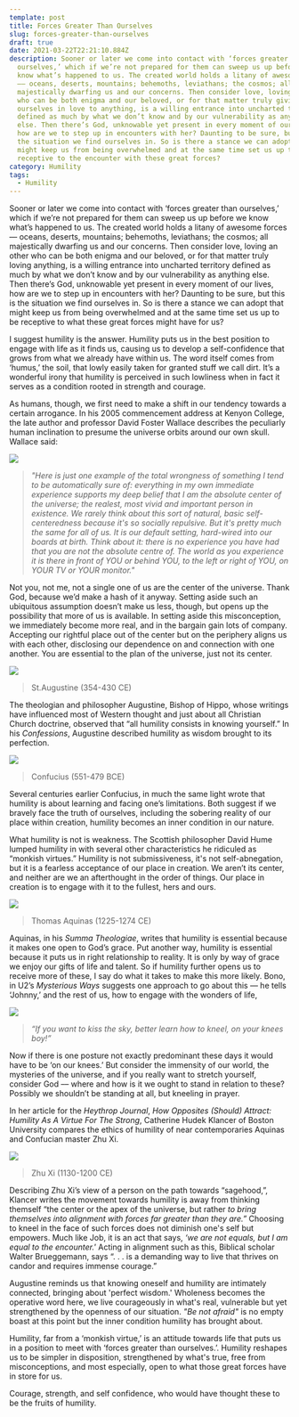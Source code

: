 ```yaml
---
template: post
title: Forces Greater Than Ourselves
slug: forces-greater-than-ourselves
draft: true
date: 2021-03-22T22:21:10.884Z
description: Sooner or later we come into contact with ‘forces greater than
  ourselves,’ which if we’re not prepared for them can sweep us up before we
  know what’s happened to us. The created world holds a litany of awesome forces
  –– oceans, deserts, mountains; behemoths, leviathans; the cosmos; all
  majestically dwarfing us and our concerns. Then consider love, loving an other
  who can be both enigma and our beloved, or for that matter truly giving
  ourselves in love to anything, is a willing entrance into uncharted territory
  defined as much by what we don’t know and by our vulnerability as anything
  else. Then there’s God, unknowable yet present in every moment of our lives,
  how are we to step up in encounters with her? Daunting to be sure, but this is
  the situation we find ourselves in. So is there a stance we can adopt that
  might keep us from being overwhelmed and at the same time set us up to be
  receptive to the encounter with these great forces?
category: Humility
tags:
  - Humility
---
```

Sooner or later we come into contact with ‘forces greater than ourselves,’ which if we’re not prepared for them can sweep us up before we know what’s happened to us. The created world holds a litany of awesome forces –– oceans, deserts, mountains; behemoths, leviathans; the cosmos; all majestically dwarfing us and our concerns. Then consider love, loving an other who can be both enigma and our beloved, or for that matter truly loving anything, is a willing entrance into uncharted territory defined as much by what we don’t know and by our vulnerability as anything else. Then there’s God, unknowable yet present in every moment of our lives, how are we to step up in encounters with her? Daunting to be sure, but this is the situation we find ourselves in. So is there a stance we can adopt that might keep us from being overwhelmed and at the same time set us up to be receptive to what these great forces might have for us? 

I suggest humility is the answer. Humility puts us in the best position to engage with life as it finds us, causing us to develop a self-confidence that grows from what we already have within us. The word itself comes from ‘humus,’ the soil, that lowly easily taken for granted stuff we call dirt. It’s a wonderful irony that humility is perceived in such lowliness when in fact it serves as a condition rooted in strength and courage. 

As humans, though, we first need to make a shift in our tendency towards a certain arrogance. In his 2005 commencement address at Kenyon College, the late author and professor David Foster Wallace describes the peculiarly human inclination to presume the universe  orbits around our own skull. Wallace said:

![](/media/df-wallace.png)

> *"Here is just one example of the total wrongness of something I tend to be automatically sure of: everything in my own immediate experience supports my deep belief that I am the absolute center of the universe; the realest, most vivid and important person in existence. We rarely think about this sort of natural, basic self-centeredness because it's so socially repulsive. But it's pretty much the same for all of us. It is our default setting, hard-wired into our boards at birth. Think about it: there is no experience you have had that you are not the absolute centre of. The world as you experience it is there in front of YOU or behind YOU, to the left or right of YOU, on YOUR TV or YOUR monitor."*

Not you, not me, not a single one of us are the center of the universe. Thank God, because we’d make a hash of it anyway. Setting aside such an ubiquitous assumption doesn’t make us less, though, but opens up the possibility that more of us is available.  In setting aside this misconception, we immediately become more real, and in the bargain gain lots of company. Accepting our rightful place out of the center but on the periphery aligns us with each other, disclosing our dependence on and connection with one another. You are essential to the plan of the universe, just not its center.

![](/media/augustine-2.png)

> St.Augustine (354-430 CE)

The theologian and philosopher Augustine, Bishop of Hippo, whose writings have influenced most of Western thought and just about all Christian Church doctrine, observed that “all humility consists in knowing yourself.” In his *Confessions*, Augustine described humility as wisdom brought to its perfection.

![](/media/confucous-1.png)

> Confucius (551-479 BCE)

Several centuries earlier Confucius, in much the same light wrote that humility is about learning and facing one’s limitations. Both suggest if we bravely face the truth of ourselves, including the sobering reality of our place within creation, humility becomes an inner condition in our nature.  

What humility is not is weakness. The Scottish philosopher David Hume lumped humility in with several other characteristics he ridiculed as “monkish virtues.” Humility is not submissiveness, it's not self-abnegation, but it is a fearless acceptance of our place in creation. We aren’t its center, and neither are we an afterthought in the order of things. Our place in creation is to engage with it to the fullest, hers and ours.

![](/media/aquinas-1.png)

> Thomas Aquinas (1225-1274 CE)

Aquinas, in his *Summa Theologiae*, writes that humility is essential because it makes one open to God’s grace.  Put another way, humility is essential because it puts us in right relationship to reality. It is only by way of grace we enjoy our gifts of life and talent. So if humility further opens us to receive more of these, I say do what it takes to make this more likely.  Bono, in U2’s *Mysterious Ways* suggests one approach to go about this –– he tells ‘Johnny,’ and the rest of us, how to engage with the wonders of life,

![](/media/bono-1.png)

> *“If you want to kiss the sky, better learn how to kneel, on your knees boy!”* 

Now if there is one posture not exactly predominant these days it would have to be ‘on our knees.’ But consider the immensity of our world, the mysteries of the universe, and if you really want to stretch yourself, consider God –– where and how is it we ought to stand in relation to these? Possibly we shouldn’t be standing at all, but kneeling in prayer. 

In her article for the *Heythrop Journal*, *How Opposites (Should) Attract:  Humility As A Virtue For The Strong*, Catherine Hudek Klancer of Boston University compares the ethics of humility of near contemporaries Aquinas and Confucian master Zhu Xi.

![](/media/zhu-xi-1.png)

> Zhu Xi (1130-1200 CE)

Describing Zhu Xi’s view of a person on the path towards “sagehood,”, Klancer writes the movement towards humility is away from thinking themself “the center or the apex of the universe, but rather *to bring themselves into alignment with forces far greater than they* *are.”* Choosing to kneel in the face of such forces does not diminish one's self but empowers. Much like Job, it is an act that says, *‘we are not equals, but I am equal to the encounter.'* Acting in alignment such as this, Biblical scholar Walter Brueggemann, says “. . .  is a demanding way to live that thrives on candor and requires immense courage.”

Augustine reminds us that knowing oneself and humility are intimately connected, bringing about 'perfect wisdom.'  Wholeness becomes the operative word here, we live courageously in what's real, vulnerable but yet strengthened by the openness of our situation. *"Be not afraid"* is no empty boast at this point but the inner condition humility has brought about.

Humility, far from a ‘monkish virtue,’ is an attitude towards life that puts us in a position to meet with ‘forces greater than ourselves.’. Humility reshapes us to be simpler in disposition, strengthened by what's true, free from misconceptions, and most especially, open to what those great forces have in store for us. 

Courage, strength, and self confidence, who would have thought these to be the fruits of humility.